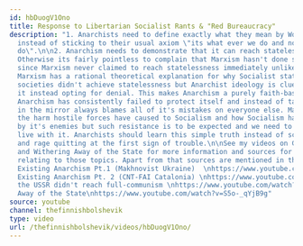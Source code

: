 ```yaml
---
id: hbDuogV1Ono
title: Response to Libertarian Socialist Rants & "Red Bureaucracy"
description: "1. Anarchists need to define exactly what they mean by Worker Control
  instead of sticking to their usual axiom \"its what ever we do and not what Marxists
  do\".\n\n2. Anarchism needs to demonstrate that it can reach stateless communism.
  Otherwise its fairly pointless to complain that Marxism hasn't done so, especially
  since Marxism never claimed to reach statelessness immediately unlike Anarchism.
  Marxism has a rational theoretical explanation for why Socialist states and Anarchist
  societies didn't achieve statelessness but Anarchist ideology is clueless about
  it instead opting for denial. This makes Anarchism a purely faith-based ideology.\n\n3.
  Anarchism has consistently failed to protect itself and instead of taking a look
  in the mirror always blames all of it's mistakes on everyone else. Marxists recognize
  the harm hostile forces have caused to Socialism and how Socialism has been hindered
  by it's enemies but such resistance is to be expected and we need to be able to
  live with it. Anarchists should learn this simple truth instead of screaming \"unfair\"
  and rage quitting at the first sign of trouble.\n\nSee my videos on CNT-FAI, Makhnovism
  and Withering Away of the State for more information and sources for claims specifically
  relating to those topics. Apart from that sources are mentioned in the video itself.\n\nActually
  Existing Anarchism Pt.1 (Makhnovist Ukraine)  \nhttps://www.youtube.com/watch?v=ZiSM8SkE4mo\n\nActually
  Existing Anarchism Pt. 2 (CNT-FAI Catalonia) \nhttps://www.youtube.com/watch?v=3ufTFRGPrCM\n\nWhy
  the USSR didn't reach full-communism \nhttps://www.youtube.com/watch?v=wADGwkv304E\n\nWithering
  Away of the State\nhttps://www.youtube.com/watch?v=S5o-_qYjB9g"
source: youtube
channel: thefinnishbolshevik
type: video
url: /thefinnishbolshevik/videos/hbDuogV1Ono/
---
```

